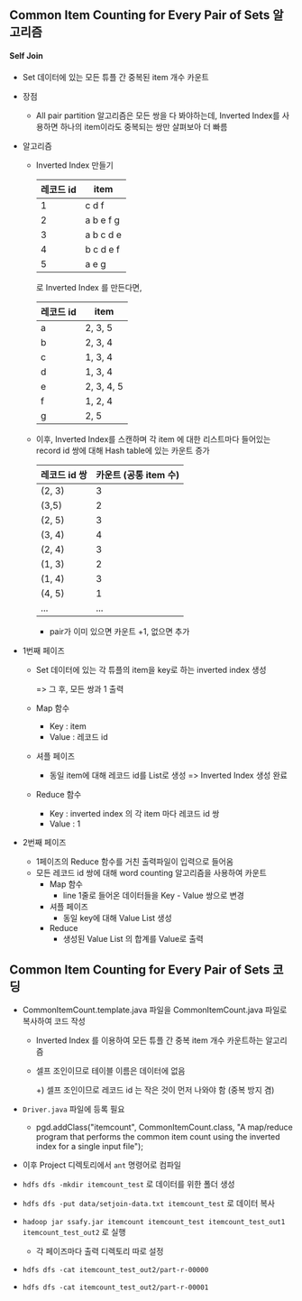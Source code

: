 ## Common Item Counting for Every Pair of Sets 알고리즘      

#### Self Join        

- Set 데이터에 있는 모든 튜플 간 중복된 item 개수 카운트     

- 장점   

  -  All pair partition 알고리즘은 모든 쌍을 다 봐야하는데, Inverted Index를 사용하면 하나의 item이라도 중복되는 쌍만 살펴보아 더 빠름         

- 알고리즘    

  - Inverted Index 만들기  

    | 레코드 id | item      |
    | --------- | --------- |
    | 1         | c d f     |
    | 2         | a b e f g |
    | 3         | a b c d e |
    | 4         | b c d e f |
    | 5         | a e g     |

    로 Inverted Index 를 만든다면,        

    | 레코드 id | item       |
    | --------- | ---------- |
    | a         | 2, 3, 5    |
    | b         | 2, 3, 4    |
    | c         | 1, 3, 4    |
    | d         | 1, 3, 4    |
    | e         | 2, 3, 4, 5 |
    | f         | 1, 2, 4    |
    | g         | 2, 5       |

    

  - 이후, Inverted Index를 스캔하며 각 item 에 대한 리스트마다 들어있는 record id 쌍에 대해 Hash table에 있는 카운트 증가    

    | 레코드 id 쌍 | 카운트 (공통 item 수) |
    | ------------ | --------------------- |
    | (2, 3)       | 3                     |
    | (3,5)        | 2                     |
    | (2, 5)       | 3                     |
    | (3, 4)       | 4                     |
    | (2, 4)       | 3                     |
    | (1, 3)       | 2                     |
    | (1, 4)       | 3                     |
    | (4, 5)       | 1                     |
    | ...          | ...                   |

    - pair가 이미 있으면 카운트 +1, 없으면 추가        



- 1번째 페이즈    

  - Set 데이터에 있는 각 튜플의 item을 key로 하는 inverted index 생성    

    => 그 후, 모든 쌍과 1 출력            

  - Map 함수   

    - Key : item  
    - Value : 레코드 id    

  - 셔플 페이즈   

    - 동일 item에 대해 레코드 id를 List로 생성 => Inverted Index 생성 완료    

  - Reduce 함수   

    - Key : inverted index 의 각 item 마다 레코드 id 쌍   
    - Value : 1    

- 2번째 페이즈     

  - 1페이즈의 Reduce 함수를 거친 출력파일이 입력으로 들어옴    
  - 모든 레코드 id 쌍에 대해 word counting 알고리즘을 사용하여 카운트    
    - Map 함수   
      - line 1줄로 들어온 데이터들을 Key - Value 쌍으로 변경          
    - 셔플 페이즈  
      - 동일 key에 대해 Value List 생성   
    - Reduce    
      - 생성된 Value List 의 합계를 Value로 출력          


## Common Item Counting for Every Pair of Sets 코딩     

- CommonItemCount.template.java 파일을 CommonItemCount.java 파일로 복사하여 코드 작성          

  - Inverted Index 를 이용하여 모든 튜플 간 중복 item 개수 카운트하는 알고리즘      

  - 셀프 조인이므로 테이블 이름은 데이터에 없음     

    +) 셀프 조인이므로 레코드 id 는 작은 것이 먼저 나와야 함 (중복 방지 겸)          

- `Driver.java` 파일에 등록 필요   

  - pgd.addClass("itemcount", CommonItemCount.class, "A map/reduce program that performs the common item count using the inverted index for a single input file");          

- 이후 Project 디렉토리에서 `ant` 명령어로 컴파일      

- `hdfs dfs -mkdir itemcount_test` 로 데이터를 위한 폴더 생성   

- `hdfs dfs -put data/setjoin-data.txt itemcount_test`  로 데이터 복사    

- `hadoop jar ssafy.jar itemcount itemcount_test itemcount_test_out1 itemcount_test_out2` 로 실행      

  - 각 페이즈마다 출력 디렉토리 따로 설정     

- `hdfs dfs -cat itemcount_test_out2/part-r-00000`     

- `hdfs dfs -cat itemcount_test_out2/part-r-00001`           


